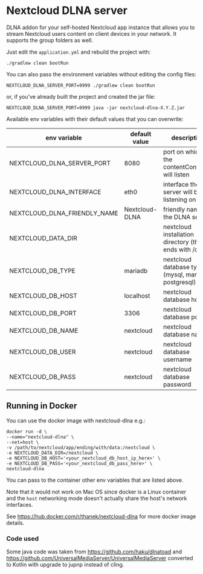 # Nextcloud DLNA server

DLNA addon for your self-hosted Nextcloud app instance that allows you to stream Nextcloud users content on client
devices in your network.
It supports the group folders as well.

Just edit the `application.yml` and rebuild the project with:

`./gradlew clean bootRun`

You can also pass the environment variables without editing the config files:

`NEXTCLOUD_DLNA_SERVER_PORT=9999 ./gradlew clean bootRun`

or, if you've already built the project and created the jar file:

`NEXTCLOUD_DLNA_SERVER_PORT=9999 java -jar nextcloud-dlna-X.Y.Z.jar`

Available env variables with their default values that you can overwrite:

| env variable                 | default value  | description                                             |  
|------------------------------|----------------|---------------------------------------------------------|
| NEXTCLOUD_DLNA_SERVER_PORT   | 8080           | port on which the contentController will listen         |
| NEXTCLOUD_DLNA_INTERFACE     | eth0           | interface the server will be listening on               |
| NEXTCLOUD_DLNA_FRIENDLY_NAME | Nextcloud-DLNA | friendly name of the DLNA service                       |
| NEXTCLOUD_DATA_DIR           |                | nextcloud installation directory (that ends with /data) |
| NEXTCLOUD_DB_TYPE            | mariadb        | nextcloud database type (mysql, mariadb, postgresql)    |
| NEXTCLOUD_DB_HOST            | localhost      | nextcloud database host                                 |
| NEXTCLOUD_DB_PORT            | 3306           | nextcloud database port                                 |
| NEXTCLOUD_DB_NAME            | nextcloud      | nextcloud database name                                 |
| NEXTCLOUD_DB_USER            | nextcloud      | nextcloud database username                             |
| NEXTCLOUD_DB_PASS            | nextcloud      | nextcloud database password                             |


## Running in Docker
You can use the docker image with nextcloud-dlna e.g.:

```
docker run -d \
--name="nextcloud-dlna" \
--net=host \
-v /path/to/nextcloud/app/ending/with/data:/nextcloud \
-e NEXTCLOUD_DATA_DIR=/nextcloud \
-e NEXTCLOUD_DB_HOST='<your_nextcloud_db_host_ip_here>' \
-e NEXTCLOUD_DB_PASS='<your_nextcloud_db_pass_here>' \
nextcloud-dlna
```

You can pass to the container other env variables that are listed above.

Note that it would not work on Mac OS since docker is a Linux container and the `host` networking mode doesn't actually 
share the host's network interfaces.

See https://hub.docker.com/r/thanek/nextcloud-dlna for more docker image details.

### Code used 

Some java code was taken from https://github.com/haku/dlnatoad
and https://github.com/UniversalMediaServer/UniversalMediaServer converted to Kotlin with upgrade to jupnp instead of
cling.
